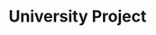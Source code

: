 ---
title: "University Project"
logo: 'https://cdn.jsdelivr.net/gh/devicons/devicon/icons/unix/unix-original.svg'
---